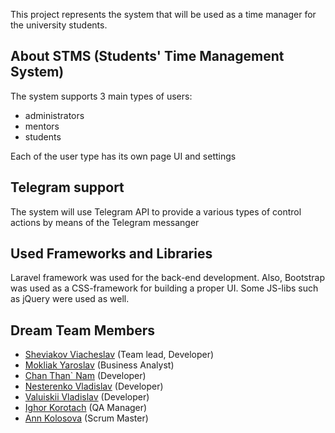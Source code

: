 This project represents the system that will be used as a time manager for the university students.

## About STMS (Students' Time Management System)

The system supports 3 main types of users:

- administrators
- mentors
- students

Each of the user type has its own page UI and settings

## Telegram support

The system will use Telegram API to provide a various types of control actions by means of the Telegram messanger

## Used Frameworks and Libraries

Laravel framework was used for the back-end development.
Also, Bootstrap was used as a CSS-framework for building a proper UI.
Some JS-libs such as jQuery were used as well.

## Dream Team Members

- <a href="https://github.com/ViacheslavSheviakov">Sheviakov Viacheslav</a> (Team lead, Developer)
- <a href="https://github.com/yaroslav-ost">Mokliak Yaroslav</a> (Business Analyst)
- <a href="https://github.com/Scumble">Chan Than` Nam</a> (Developer)
- <a href="https://github.com/scorpion1011">Nesterenko Vladislav</a> (Developer)
- <a href="https://github.com/Rozdolbai">Valuiskii Vladislav</a> (Developer)
- <a href="#">Ighor Korotach</a> (QA Manager)
- <a href="#">Ann Kolosova</a> (Scrum Master)
